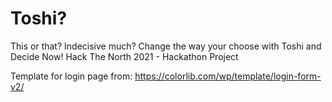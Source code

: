 # Toshi? 
This or that? Indecisive much? Change the way your choose with Toshi and Decide Now!
Hack The North 2021 - Hackathon Project



Template for login page from: https://colorlib.com/wp/template/login-form-v2/
